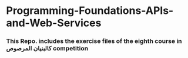 # Programming-Foundations-APIs-and-Web-Services

### This Repo. includes the exercise files of the eighth course in  كالبنيان المرصوص competition

